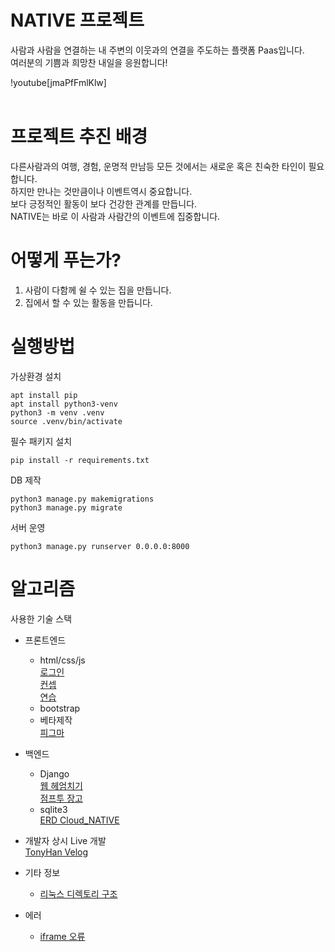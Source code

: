 # NATIVE 프로젝트

사람과 사람을 연결하는 내 주변의 이웃과의 연결을 주도하는  플랫폼 Paas입니다.<br>
여러분의 기쁨과 희망찬 내일을 응원합니다!<br>

!youtube[jmaPfFmlKlw]<br><br>

# 프로젝트 추진 배경
다른사람과의 여행, 경험, 운명적 만남등 모든 것에서는 새로운 혹은 친숙한 타인이 필요합니다.<br>
하지만 만나는 것만큼이나 이벤트역시 중요합니다. <br>
보다 긍정적인 활동이 보다 건강한 관계를 만듭니다. <br>
NATIVE는 바로 이 사람과 사람간의 이벤트에 집중합니다.

# 어떻게 푸는가?
1. 사람이 다함께 쉴 수 있는 집을 만듭니다.
2. 집에서 할 수 있는 활동을 만듭니다.

# 실행방법

가상환경 설치<br>

`apt install pip`<br>
`apt install python3-venv`<br>
`python3 -m venv .venv`<br>
`source .venv/bin/activate`<br>

필수 패키지 설치<br>

`pip install -r requirements.txt`<br>

DB 제작<br>

`python3 manage.py makemigrations`<br>
`python3 manage.py migrate`<br>

서버 운영<br>

`python3 manage.py runserver 0.0.0.0:8000`<br>

# 알고리즘
사용한 기술 스택
- 프론트엔드 
  - html/css/js<br>
  [로그인](https://akal.co.kr/?p=1560)<br>
  [컨셉](https://themes.getbootstrap.com/product/directory-directory-listing-bootstrap-4-theme/)<br>
  [연습](https://flukeout.github.io/)
  - bootstrap
  - 베타제작<br>
  [피그마](https://www.figma.com/file/DhJZdLOybUTU9GnlzsGyN8/Untitled?node-id=1%3A2)
- 백엔드
  - Django<br>
  [웹 헤엄치기](https://wikidocs.net/book/4884)<br>
  [점프투 장고](https://wikidocs.net/book/4223)
  - sqlite3<br>
  [ERD Cloud_NATIVE](https://www.erdcloud.com/d/dBSfwRgHToBfQg3f4)

- 개발자 상시 Live 개발<br>
[TonyHan Velog](https://velog.io/@tonyhan18/%EC%98%A8%EB%9D%BC%EC%9D%B8-%EC%A7%91-%EC%98%88%EC%95%BD-%EC%84%9C%EB%B9%84%EC%8A%A4)<br>

- 기타 정보<br>
  - [리눅스 디렉토리 구조](https://webdir.tistory.com/101)

- 에러<br>
  - [iframe 오류](https://kgu0724.tistory.com/109)